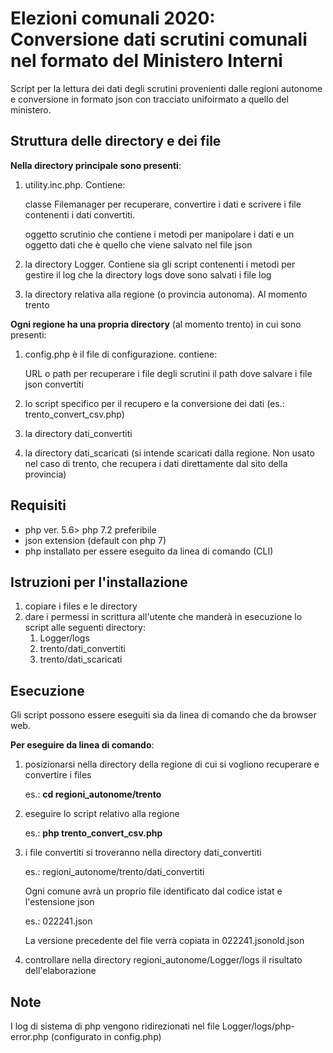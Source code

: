 Elezioni comunali 2020: Conversione dati scrutini comunali nel formato del Ministero Interni 
==========

Script per la lettura dei dati degli scrutini provenienti dalle regioni autonome e conversione in formato json con tracciato unifoirmato a quello del ministero.


Struttura delle directory e dei file
--------------
**Nella directory principale sono presenti**:
1. utility.inc.php. Contiene:
   
   classe Filemanager per recuperare, convertire i dati e scrivere i file contenenti i dati convertiti.

   oggetto scrutinio che contiene i metodi per manipolare i dati e un oggetto dati che è quello che viene salvato nel file json 
2. la directory Logger. Contiene sia gli script contenenti i metodi per gestire il log che  la directory logs dove sono salvati i file log 
3. la directory relativa alla regione (o provincia autonoma). Al momento trento

**Ogni regione ha una propria directory** (al momento trento) in cui sono presenti:
1. config.php è il file di configurazione. contiene: 
   
   URL o path per recuperare i file degli scrutini
   il path dove salvare i file json convertiti
2. lo script specifico per il recupero e la conversione dei dati (es.: trento_convert_csv.php)
3. la directory dati_convertiti
4. la directory dati_scaricati (si intende scaricati dalla regione. Non usato nel caso di trento, che recupera i dati direttamente dal sito della provincia)   



Requisiti
--------------
- php ver. 5.6> php 7.2 preferibile
- json extension (default con php 7)
- php installato per essere eseguito da linea di comando (CLI)


Istruzioni per l'installazione 
----------
1. copiare i files e le directory 
2. dare i permessi in scrittura all'utente che manderà in esecuzione lo script alle seguenti directory:
   1.  Logger/logs
   2.  trento/dati_convertiti
   3.  trento/dati_scaricati


Esecuzione
--------------
Gli script possono essere eseguiti sia da linea di comando che da browser web. 

**Per eseguire da linea di comando**: 
1. posizionarsi nella directory della regione di cui si vogliono recuperare e convertire i files
   
   es.: **cd regioni_autonome/trento**
2. eseguire lo script relativo alla regione
   
   es.: **php trento_convert_csv.php**
3. i file convertiti si troveranno nella directory dati_convertiti
   
   es.: regioni_autonome/trento/dati_convertiti 

   Ogni comune avrà un proprio file identificato dal codice istat e l'estensione json

   es.: 022241.json

   La versione precedente del file verrà copiata in  022241.jsonold.json
4. controllare nella directory regioni_autonome/Logger/logs il risultato dell'elaborazione



Note
--------------
I log di sistema di php vengono ridirezionati nel file Logger/logs/php-error.php (configurato in config.php)
 
